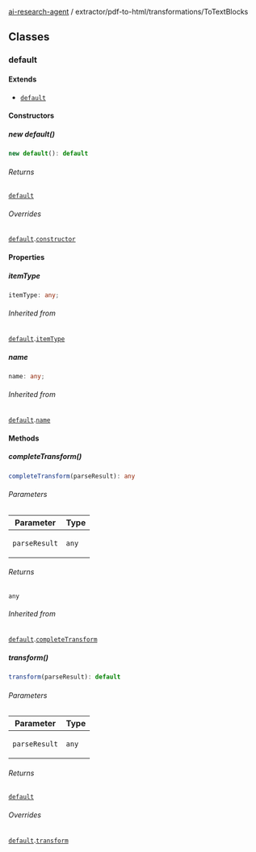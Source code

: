 [ai-research-agent](../../../modules.md) / extractor/pdf-to-html/transformations/ToTextBlocks

## Classes

### default

#### Extends

- [`default`](Transformation.md#default)

#### Constructors

##### new default()

```ts
new default(): default
```

###### Returns

[`default`](ToTextBlocks.md#default)

###### Overrides

[`default`](Transformation.md#default).[`constructor`](Transformation.md#constructors)

#### Properties

##### itemType

```ts
itemType: any;
```

###### Inherited from

[`default`](Transformation.md#default).[`itemType`](Transformation.md#itemtype)

##### name

```ts
name: any;
```

###### Inherited from

[`default`](Transformation.md#default).[`name`](Transformation.md#name)

#### Methods

##### completeTransform()

```ts
completeTransform(parseResult): any
```

###### Parameters

<table>
<thead>
<tr>
<th>Parameter</th>
<th>Type</th>
</tr>
</thead>
<tbody>
<tr>
<td>

`parseResult`

</td>
<td>

`any`

</td>
</tr>
</tbody>
</table>

###### Returns

`any`

###### Inherited from

[`default`](Transformation.md#default).[`completeTransform`](Transformation.md#completetransform)

##### transform()

```ts
transform(parseResult): default
```

###### Parameters

<table>
<thead>
<tr>
<th>Parameter</th>
<th>Type</th>
</tr>
</thead>
<tbody>
<tr>
<td>

`parseResult`

</td>
<td>

`any`

</td>
</tr>
</tbody>
</table>

###### Returns

[`default`](../models/ParseResult.md#default)

###### Overrides

[`default`](Transformation.md#default).[`transform`](Transformation.md#transform)
